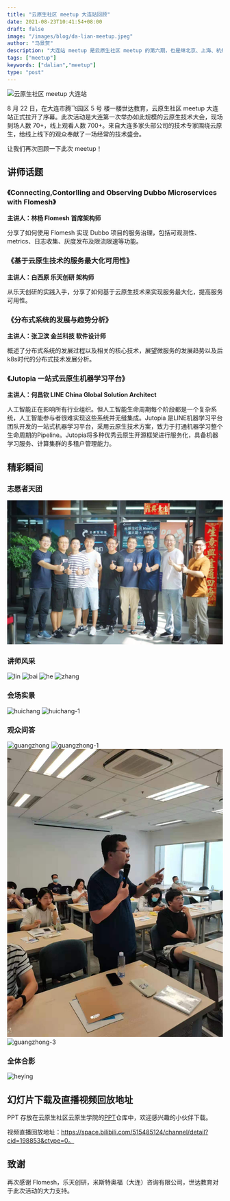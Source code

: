 ```yaml
---
title: "云原生社区 meetup 大连站回顾"
date: 2021-08-23T10:41:54+08:00
draft: false
image: "/images/blog/da-lian-meetup.jpeg"
author: "马景贺"
description: "大连站 meetup 是云原生社区 meetup 的第六期，也是继北京、上海、杭州、成都、成都之后的第六个举办云原生社区 meetup 的城市，四位讲师均围绕云原生为大家奉献了一场技术盛会。"
tags: ["meetup"]
keywords: ["dalian","meetup"]
type: "post"
---
```


![云原生社区 meetup 大连站](images/heying.JPG)

8 月 22 日，在大连市腾飞园区 5 号 楼一楼世达教育，云原生社区 meetup 大连站正式拉开了序幕。此次活动是大连第一次举办如此规模的云原生技术大会，现场到场人数 70+，线上观看人数 700+。来自大连多家头部公司的技术专家围绕云原生，给线上线下的观众奉献了一场经常的技术盛会。

让我们再次回顾一下此次 meetup！

## 讲师话题

### 《Connecting,Contorlling and Observing Dubbo Microservices with Flomesh》

**主讲人：林杨 Flomesh 首席架构师**

分享了如何使用 Flomesh 实现 Dubbo 项目的服务治理，包括可观测性、metrics、日志收集、灰度发布及限流限速等功能。

### 《基于云原生技术的服务最大化可用性》

**主讲人：白西原 乐天创研 架构师**

从乐天创研的实践入手，分享了如何基于云原生技术来实现服务最大化，提高服务可用性。

### 《分布式系统的发展与趋势分析》

**主讲人：张卫滨 金兰科技 软件设计师**

概述了分布式系统的发展过程以及相关的核心技术，展望微服务的发展趋势以及后k8s时代的分布式技术发展分析。


### 《Jutopia 一站式云原生机器学习平台》

**主讲人：何昌钦 LINE China Global Solution Architect**

人工智能正在影响所有行业组织。但人工智能生命周期每个阶段都是一个复杂系统，人工智能参与者很难实现这些系统并无缝集成。Jutopia 是LINE机器学习平台团队开发的一站式机器学习平台，采用云原生技术方案，致力于打通机器学习整个生命周期的Pipeline。Jutopia将多种优秀云原生开源框架进行服务化，具备机器学习服务、计算集群的多租户管理能力。

## 精彩瞬间

### 志愿者天团

![zhi-yuanzhe](images/images-2.jpeg)

### 讲师风采

![lin](images/lin.JPG)
![bai](images/bai.JPG)
![he](images/he.JPG)
![zhang](images/zhang.JPG)

### 会场实景

![huichang](images/huichang.JPG)
![huichang-1](images/huichang-1.JPG)

### 观众问答

![guangzhong](images/guangzhong.JPG)
![guangzhong-1](images/guangzhong-1.JPG)
![guangzhong-2](images/guangzhong-2.jpeg)
![guangzhong-3](images/guangzhong-3.JPG)


### 全体合影

![heying](images/heying.JPG)

## 幻灯片下载及直播视频回放地址

PPT 存放在云原生社区云原生学院的[PPT](https://github.com/cloudnativeto/academy/tree/master/meetup/06-dalian)仓库中，欢迎感兴趣的小伙伴下载。

视频直播回放地址：https://space.bilibili.com/515485124/channel/detail?cid=198853&ctype=0。

## 致谢

再次感谢 Flomesh，乐天创研，米斯特奥福（大连）咨询有限公司，世达教育对于此次活动的大力支持。

